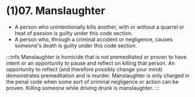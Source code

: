 # (1)07. Manslaughter

- A person who unintentionally kills another, with or without a quarrel or heat of passion is guilty under this code section.
- A person who, through a criminal accident or negligence, causes someone's death is guilty under this code section.

:::info
Manslaughter is homicide that is not premeditated or proven to have intent or an opportunity to pause and reflect on killing that person. An opportunity to reflect (and therefore possibly change your mind) demonstrates premeditation and is murder. Manslaughter is only charged in the penal code when some sort of criminal negligence or action can be proven. Killing someone while driving drunk is manslaughter.
:::